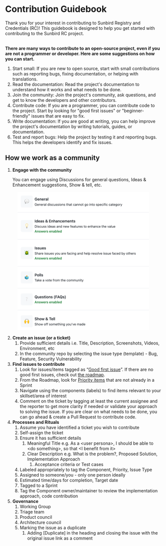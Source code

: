 # Contribution Guidebook

Thank you for your interest in contributing to Sunbird Registry and Credentials (RC)! This guidebook is designed to help you get started with contributing to the Sunbird RC project.&#x20;

\
**There are many ways to contribute to an open-source project, even if you are not a programmer or developer. Here are some suggestions on how you can start.**

1. Start small: If you are new to open source, start with small contributions such as reporting bugs, fixing documentation, or helping with translations.
2. Read the documentation: Read the project's documentation to understand how it works and what needs to be done.
3. Join the community: Join the project's community, ask questions, and get to know the developers and other contributors.
4. Contribute code: If you are a programmer, you can contribute code to the project. Start by looking for "good first issues" or "beginner-friendly" issues that are easy to fix.
5. Write documentation: If you are good at writing, you can help improve the project's documentation by writing tutorials, guides, or documentation.
6. Test and report bugs: Help the project by testing it and reporting bugs. This helps the developers identify and fix issues.

## How we work as a community

1.  **Engage with the community**&#x20;

    You can engage using Discussions for general questions, Ideas & Enhancement suggestions, Show & tell, etc.&#x20;

<figure><img src="../.gitbook/assets/unknown (5).png" alt=""><figcaption></figcaption></figure>

2. **Create an issue (or a ticket)**
   1. Provide sufficient details i.e. Title, Description, Screenshots, Videos, Environment, etc
   2. In the community repo by selecting the issue type (template) - Bug, Feature, Security Vulnerability
3. **Find issues to contribute**
   1. Look for issues/items tagged as “[Good first issue](https://github.com/Sunbird-RC/community/labels/Good%20first%20issue)”. If there are no good first issues, check out [the roadmap](https://github.com/orgs/Sunbird-RC/projects/16/views/1).
   2. From the Roadmap, look for [Priority items](https://github.com/orgs/Sunbird-RC/projects/16/views/6) that are not already in a Sprint
   3. Navigate using the components (labels) to find items relevant to your skillset/area of interest
   4. Comment on the ticket by tagging at least the current assignee and the reporter to get more clarity if needed or validate your approach to solving the issue. If you are clear on what needs to be done, you can go ahead & create a Pull Request to contribute code.&#x20;
4. **Processes and Rituals**
   1. Assume you have identified a ticket you wish to contribute
   2. Self-assign the ticket
   3. Ensure it has sufficient details
      1. Meaningful Title e.g. As a \<user persona>, I should be able to \<do something>, so that \<I benefit from it>
      2. Clear Description e.g. What is the problem?, Proposed Solution, Implementation Approach
         1. Acceptance criteria or Test cases
   4. Labeled appropriately to tag the Component, Priority, Issue Type
   5. Assigned to someone/you - only one person ideally
   6. Estimated time/days for completion, Target date
   7. Tagged to a Sprint
   8. Tag the Component owner/maintainer to review the implementation approach, code contribution
5. **Governance**
   1. Working Group
   2. Triage team
   3. Product council
   4. Architecture council
   5. Marking the issue as a duplicate
      1. Adding \[Duplicate] in the heading and closing the issue with the original issue link as a comment&#x20;
